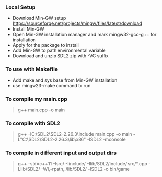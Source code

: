 ### Local Setup
- Download Min-GW setup https://sourceforge.net/projects/mingw/files/latest/download
- Install Min-GW
- Open Min-GW installation manager and mark mingw32-gcc-g++ for installation
- Apply for the package to install
- Add Min-GW to path environmental variable
- Download and unzip SDL2 zip with -VC suffix

### To use with Makefile
- Add make and sys base from Min-GW installation
- use mingw23-make command to run

### To compile my main.cpp
> g++ main.cpp -o main

### To compile with SDL2
> g++ -IC:\SDL2\SDL2-2.26.3\include main.cpp -o main -L"C:\SDL2\SDL2-2.26.3\lib\x86" -lSDL2 -mconsole

### To compile in different input and output dirs
> g++ -std=c++11 -Isrc/ -Iinclude/ -Ilib/SDL2/include/ src/*.cpp -Llib/SDL2/ -Wl,-rpath,./lib/SDL2/ -lSDL2 -o bin/game
